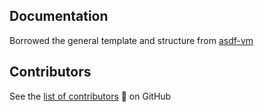 ## Documentation

Borrowed the general template and structure from [asdf-vm](https://github.com/asdf-vm/asdf/tree/master/docs)

## Contributors

See the [list of contributors](https://github.com/joaohf/meta-erlang/graphs/contributors) :pray: on GitHub
